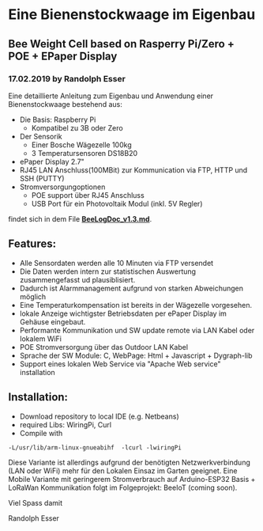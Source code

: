 # Eine Bienenstockwaage im Eigenbau

## Bee Weight Cell based on Rasperry Pi/Zero + POE + EPaper Display

### 17.02.2019 by Randolph Esser

Eine detaillierte Anleitung zum Eigenbau und Anwendung einer Bienenstockwaage bestehend aus:
- Die Basis: Raspberry Pi 
  * Kompatibel zu 3B oder Zero
- Der Sensorik
  * Einer Bosche Wägezelle 100kg
  * 3 Temperatursensoren DS18B20
- ePaper Display 2.7"
- RJ45 LAN Anschluss(100MBit) zur Kommunication via FTP, HTTP und SSH (PUTTY)
- Stromversorgungoptionen
  * POE support über RJ45 Anschluss
  * USB Port für ein Photovoltaik Modul (inkl. 5V Regler)

findet sich in dem File **[BeeLogDoc_v1.3.md](https://github.com/mchresse/BeeLog/blob/BeeLogDoc_v1.3.md)**.

## Features:
- Alle Sensordaten werden alle 10 Minuten via FTP versendet
- Die Daten werden intern zur statistischen Auswertung zusammengefasst ud plausiblisiert.  
- Dadurch ist Alarmmanagement aufgrund von starken Abweichungen möglich
- Eine Temperaturkompensation ist bereits in der Wägezelle vorgesehen.
- lokale Anzeige wichtigster Betriebsdaten per ePaper Display im Gehäuse eingebaut.
- Performante Kommunikation und SW update remote via LAN Kabel oder lokalem WiFi
- POE Stromversorgung über das Outdoor LAN Kabel
- Sprache der SW Module: C, WebPage: Html + Javascript + Dygraph-lib
- Support eines lokalen Web Service via "Apache Web service" installation

## Installation:
- Download repository to local IDE (e.g. Netbeans)
- required Libs: WiringPi, Curl
- Compile with 
```
-L/usr/lib/arm-linux-gnueabihf  -lcurl -lwiringPi
```

Diese Variante ist allerdings aufgrund der benötigten Netzwerkverbindung (LAN oder WiFi) mehr für den Lokalen Einsaz im Garten geeignet.
Eine Mobile Variante mit geringerem Stromverbrauch auf Arduino-ESP32 Basis + LoRaWan Kommunikation folgt im Folgeprojekt: BeeIoT (coming soon).

Viel Spass damit

Randolph Esser




  
